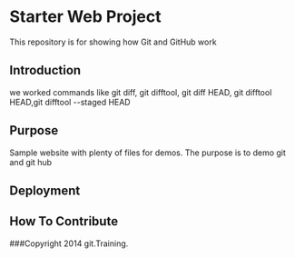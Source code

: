 # Starter Web Project

This repository is for showing how Git and GitHub work
## Introduction

we worked commands like git diff, git difftool, git diff HEAD, git difftool HEAD,git difftool --staged HEAD

## Purpose

Sample website with plenty of files for demos. The purpose is to demo git and git hub

## Deployment

## How To  Contribute

###Copyright
2014 git.Training.
